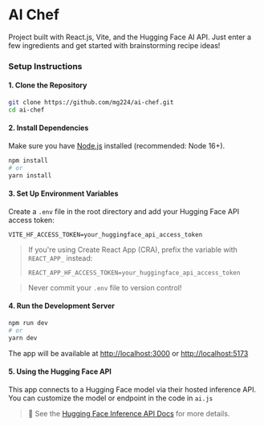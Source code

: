 # AI Chef

Project built with React.js, Vite, and the Hugging Face AI API. Just enter a few ingredients and get started with brainstorming recipe ideas!

### Setup Instructions

#### 1. **Clone the Repository**

```bash
git clone https://github.com/mg224/ai-chef.git
cd ai-chef
```

#### 2. **Install Dependencies**

Make sure you have [Node.js](https://nodejs.org/) installed (recommended: Node 16+).

```bash
npm install
# or
yarn install
```

#### 3. **Set Up Environment Variables**

Create a `.env` file in the root directory and add your Hugging Face API access token:

```env
VITE_HF_ACCESS_TOKEN=your_huggingface_api_access_token
```

> If you're using Create React App (CRA), prefix the variable with `REACT_APP_` instead:
>
> ```env
> REACT_APP_HF_ACCESS_TOKEN=your_huggingface_api_access_token
> ```

> Never commit your `.env` file to version control!

#### 4. **Run the Development Server**

```bash
npm run dev
# or
yarn dev
```

The app will be available at [http://localhost:3000](http://localhost:3000) or [http://localhost:5173](http://localhost:5173)

#### 5. **Using the Hugging Face API**

This app connects to a Hugging Face model via their hosted inference API. You can customize the model or endpoint in the code in `ai.js`

> 🔗 See the [Hugging Face Inference API Docs](https://huggingface.co/docs/api-inference/index) for more details.
